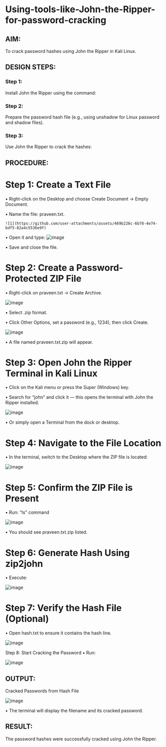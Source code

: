 # Using-tools-like-John-the-Ripper-for-password-cracking
## AIM:
To crack password hashes using John the Ripper in Kali Linux.

## DESIGN STEPS:
### Step 1:
Install John the Ripper using the command:

### Step 2:
Prepare the password hash file (e.g., using unshadow for Linux password and shadow files).


### Step 3:
Use John the Ripper to crack the hashes:

## PROCEDURE:

# Step 1: Create a Text File
• Right-click on the Desktop and choose Create Document → Empty Document.

• Name the file: praveen.txt.

```
![1](https://github.com/user-attachments/assets/469b226c-6b78-4e74-bdf5-82a4c5536e9f)
```
• Open it and type:
![image](https://github.com/user-attachments/assets/7475dfea-72c5-4bf6-beb4-95d295c14a69)

• Save and close the file.

# Step 2: Create a Password-Protected ZIP File

• Right-click on praveen.txt → Create Archive.

![image](https://github.com/user-attachments/assets/75cddf2a-75c1-4823-b298-234b58e39ef1)

• Select .zip format.

• Click Other Options, set a password (e.g., 1234), then click Create.

![image](https://github.com/user-attachments/assets/cd932bdd-56b5-497c-9d06-4b32ef957367)

• A file named praveen.txt.zip will appear.

# Step 3: Open John the Ripper Terminal in Kali Linux
• Click on the Kali menu or press the Super (Windows) key.

• Search for “john” and click it — this opens the terminal with John the Ripper installed.

![image](https://github.com/user-attachments/assets/8dd83f55-1b16-4c95-b3fe-a6e83e6584e3)

• Or simply open a Terminal from the dock or desktop.

# Step 4: Navigate to the File Location
• In the terminal, switch to the Desktop where the ZIP file is located:

![image](https://github.com/user-attachments/assets/ddf20d00-42d0-4d35-afef-20321818d181)

# Step 5: Confirm the ZIP File is Present

• Run: “ls” command

![image](https://github.com/user-attachments/assets/24583c34-8f99-4f4b-82e3-82019ef1de3d)

• You should see praveen.txt.zip listed.

# Step 6: Generate Hash Using zip2john
• Execute:

![image](https://github.com/user-attachments/assets/d57a934f-eeec-48d8-b854-2218af6b5959)

# Step 7: Verify the Hash File (Optional)
• Open hash.txt to ensure it contains the hash line.

![image](https://github.com/user-attachments/assets/8544b492-c7a7-4831-9593-4fb7c46d1b8f)

Step 8: Start Cracking the Password
• Run:

![image](https://github.com/user-attachments/assets/a233ea30-c9ef-47c4-8373-8772c10ee979)


## OUTPUT:
Cracked Passwords from Hash File

![image](https://github.com/user-attachments/assets/13cdffa9-61de-4b9f-877d-6bfbdc4918f8)

• The terminal will display the filename and its cracked password.

## RESULT:
The password hashes were successfully cracked using John the Ripper.


